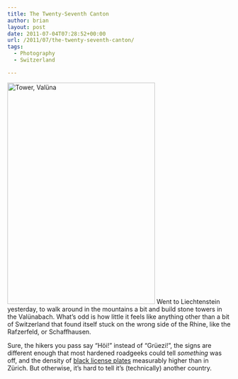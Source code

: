 ```yaml
---
title: The Twenty-Seventh Canton
author: brian
layout: post
date: 2011-07-04T07:28:52+00:00
url: /2011/07/the-twenty-seventh-canton/
tags:
  - Photography
  - Switzerland

---
```

[<img class="alignleft" src="http://farm7.static.flickr.com/6017/5898150637_344ddeea1f.jpg" alt="Tower, Valüna" width="333" height="500" />][1] Went to Liechtenstein yesterday, to walk around in the mountains a bit and build stone towers in the Valünabach. What&#8217;s odd is how little it feels like anything other than a bit of Switzerland that found itself stuck on the wrong side of the Rhine, like the Rafzerfeld, or Schaffhausen.

Sure, the hikers you pass say &#8220;Höi!&#8221; instead of &#8220;Grüezi!&#8221;, the signs are different enough that most hardened roadgeeks could tell _something_ was off, and the density of [black license plates][2] measurably higher than in Zürich. But otherwise, it&#8217;s hard to tell it&#8217;s (technically) another country.

 [1]: http://www.flickr.com/photos/bht/5898150637/ "Tower, Valüna by bht, on Flickr"
 [2]: http://en.wikipedia.org/wiki/Vehicle_registration_plates_of_Liechtenstein